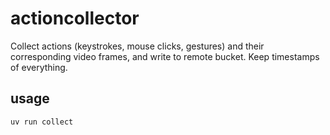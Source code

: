 # actioncollector

Collect actions (keystrokes, mouse clicks, gestures) and their corresponding video frames, and write to remote bucket. Keep timestamps of everything.

## usage
```
uv run collect
```
